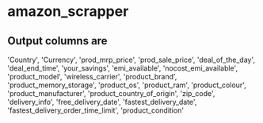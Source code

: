 # amazon_scrapper


Output columns are
-------------------
'Country', 'Currency', 'prod_mrp_price', 'prod_sale_price',
'deal_of_the_day', 'deal_end_time', 'your_savings', 'emi_available',
'nocost_emi_available', 'product_model', 'wireless_carrier',
'product_brand', 'product_memory_storage', 'product_os', 'product_ram',
'product_colour', 'product_manufacturer', 'product_country_of_origin',
'zip_code', 'delivery_info', 'free_delivery_date',
'fastest_delivery_date', 'fastest_delivery_order_time_limit', 'product_condition'
